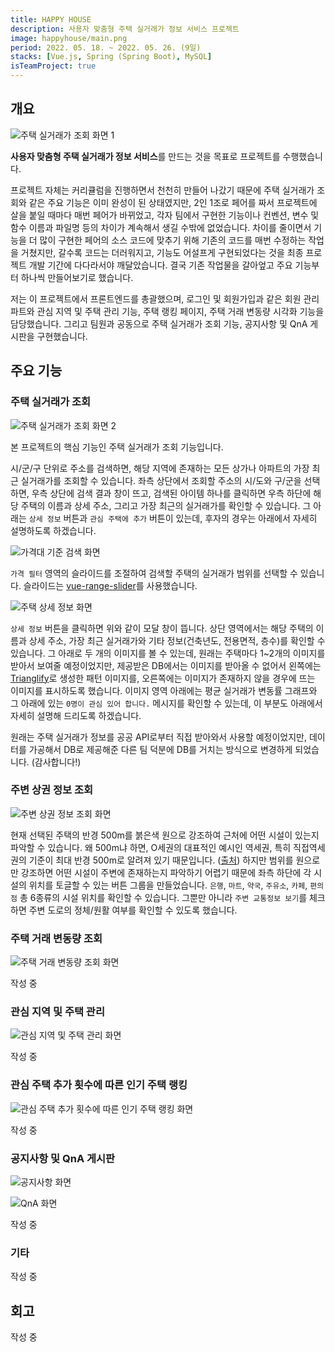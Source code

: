 ```yaml
---
title: HAPPY HOUSE
description: 사용자 맞춤형 주택 실거래가 정보 서비스 프로젝트
image: happyhouse/main.png
period: 2022. 05. 18. ~ 2022. 05. 26. (9일)
stacks: [Vue.js, Spring (Spring Boot), MySQL]
isTeamProject: true
---
```


## 개요

![주택 실거래가 조회 화면 1](/images/projects/happyhouse/search1.png)

**사용자 맞춤형 주택 실거래가 정보 서비스**를 만드는 것을 목표로 프로젝트를 수행했습니다. 

프로젝트 자체는 커리큘럼을 진행하면서 천천히 만들어 나갔기 때문에 주택 실거래가 조회와 같은 주요 기능은 이미 완성이 된 상태였지만, 2인 1조로 페어를 짜서 프로젝트에 살을 붙일 때마다 매번 페어가 바뀌었고, 각자 팀에서 구현한 기능이나 컨벤션, 변수 및 함수 이름과 파일명 등의 차이가 계속해서 생길 수밖에 없었습니다. 차이를 줄이면서 기능을 더 많이 구현한 페어의 소스 코드에 맞추기 위해 기존의 코드를 매번 수정하는 작업을 거쳤지만, 갈수록 코드는 더러워지고, 기능도 어설프게 구현되었다는 것을 최종 프로젝트 개발 기간에 다다라서야 깨달았습니다. 결국 기존 작업물을 갈아엎고 주요 기능부터 하나씩 만들어보기로 했습니다.

저는 이 프로젝트에서 프론트엔드를 총괄했으며, 로그인 및 회원가입과 같은 회원 관리 파트와 관심 지역 및 주택 관리 기능, 주택 랭킹 페이지, 주택 거래 변동량 시각화 기능을 담당했습니다. 그리고 팀원과 공동으로 주택 실거래가 조회 기능, 공지사항 및 QnA 게시판을 구현했습니다.

## 주요 기능

### 주택 실거래가 조회

![주택 실거래가 조회 화면 2](/images/projects/happyhouse/search2.png)

본 프로젝트의 핵심 기능인 주택 실거래가 조회 기능입니다.

시/군/구 단위로 주소를 검색하면, 해당 지역에 존재하는 모든 상가나 아파트의 가장 최근 실거래가를 조회할 수 있습니다. 좌측 상단에서 조회할 주소의 시/도와 구/군을 선택하면, 우측 상단에 검색 결과 창이 뜨고, 검색된 아이템 하나를 클릭하면 우측 하단에 해당 주택의 이름과 상세 주소, 그리고 가장 최근의 실거래가를 확인할 수 있습니다. 그 아래는 `상세 정보` 버튼과 `관심 주택에 추가` 버튼이 있는데, 후자의 경우는 아래에서 자세히 설명하도록 하겠습니다.

![가격대 기준 검색 화면](/images/projects/happyhouse/price-filter.png)

`가격 필터` 영역의 슬라이드를 조절하여 검색할 주택의 실거래가 범위를 선택할 수 있습니다. 슬라이드는 [vue-range-slider](https://github.com/ktsn/vue-range-slider)를 사용했습니다.

![주택 상세 정보 화면](/images/projects/happyhouse/details.png)

`상세 정보` 버튼을 클릭하면 위와 같이 모달 창이 뜹니다. 상단 영역에서는 해당 주택의 이름과 상세 주소, 가장 최근 실거래가와 기타 정보(건축년도, 전용면적, 층수)를 확인할 수 있습니다. 그 아래로 두 개의 이미지를 볼 수 있는데, 원래는 주택마다 1~2개의 이미지를 받아서 보여줄 예정이었지만, 제공받은 DB에서는 이미지를 받아올 수 없어서 왼쪽에는 [Trianglify](https://github.com/qrohlf/trianglify)로 생성한 패턴 이미지를, 오른쪽에는 이미지가 존재하지 않을 경우에 뜨는 이미지를 표시하도록 했습니다. 이미지 영역 아래에는 평균 실거래가 변동률 그래프와 그 아래에 있는 `0명이 관심 있어 합니다.` 메시지를 확인할 수 있는데, 이 부분도 아래에서 자세히 설명해 드리도록 하겠습니다.

원래는 주택 실거래가 정보를 공공 API로부터 직접 받아와서 사용할 예정이었지만, 데이터를 가공해서 DB로 제공해준 다른 팀 덕분에 DB를 거치는 방식으로 변경하게 되었습니다. (감사합니다!)

### 주변 상권 정보 조회

![주변 상권 정보 조회 화면](/images/projects/happyhouse/range.png)

현재 선택된 주택의 반경 500m를 붉은색 원으로 강조하여 근처에 어떤 시설이 있는지 파악할 수 있습니다. 왜 500m냐 하면, O세권의 대표적인 예시인 역세권, 특히 직접역세권의 기준이 최대 반경 500m로 알려져 있기 때문입니다. ([출처](https://yulsfamily.tistory.com/287)) 하지만 범위를 원으로만 강조하면 어떤 시설이 주변에 존재하는지 파악하기 어렵기 때문에 좌측 하단에 각 시설의 위치를 토글할 수 있는 버튼 그룹을 만들었습니다. `은행`, `마트`, `약국`, `주유소`, `카페`, `편의점` 총 6종류의 시설 위치를 확인할 수 있습니다. 그뿐만 아니라 `주변 교통정보 보기`를 체크하면 주변 도로의 정체/원활 여부를 확인할 수 있도록 했습니다.

### 주택 거래 변동량 조회

![주택 거래 변동량 조회 화면](/images/projects/happyhouse/change-ratio.png)

작성 중

### 관심 지역 및 주택 관리

![관심 지역 및 주택 관리 화면](/images/projects/happyhouse/favorites.png)

작성 중

### 관심 주택 추가 횟수에 따른 인기 주택 랭킹

![관심 주택 추가 횟수에 따른 인기 주택 랭킹 화면](/images/projects/happyhouse/ranking.png)

작성 중

### 공지사항 및 QnA 게시판

![공지사항 화면](/images/projects/happyhouse/notice.png)

![QnA 화면](/images/projects/happyhouse/qna.png)

작성 중

### 기타

작성 중

## 회고

작성 중
